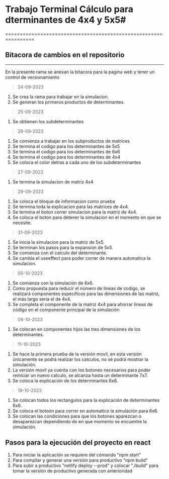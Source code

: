 # Trabajo Terminal Cálculo para dterminantes de 4x4 y 5x5#
================================================================
## Bitacora de cambios en el repositorio
----------------------------------------------------------------
En la presente rama se anexan la bitacora para la pagina web y tener un control de versionamiento

>24-09-2023
1. Se crea la rama para trabajar en la simulacion.
2. Se generan los primeros productos de determinantes.

>25-09-2023
1. Se obtienen los subdeterminantes 

>26-09-2023
1. Se comienza a trabajar en los subproductos de matrices
2. Se termina el codigo para los determinantes de 5x5
3. Se termina el codigo para los determinantes de 6x6
4. Se termina el codigo para los determinantes de 4x4
5. Se coloca el color detras a cada uno de los subdeterminantes

>27-09-2023
1. Se termina la simulacion de matriz 4x4

>29-09-2023
1. Se coloca el bloque de informacion como prueba
2. Se termina toda la explicacion para las matrices de 4x4.
3. Se termina el boton correr simulacion para la matriz de 4x4.
4. Se coloca el boton para detener la simulacion en el momento en que se necesite.

>31-09-2023
1. Se inicia la simulacion para la matriz de 5x5.
2. Se terminan los pasos para la expansion de 5x5.
3. Se comienza con el calculo del determinante.
4. Se cambia el useeffect para poder correr de manera automatica la simulacion.

>05-10-2023
1. Se comienza con la simulación de 6x6.
2. Como propuesta para reducir el número de lineas de codigo, se realizará componentes especificos para las dimensiones de las matriz, el más largo sería el de 4x4.
3. Se completa el componente de la matriz 4x4 para ahorrar líneas de código en el componente principal de la simulación

>06-10-2023
1. Se colocan en componentes hijos las tres dimensiones de los determinantes.

>11-10-2023
1. Se hace la primera prueba de la versión movil, en esta versión únicamente se podrá realizar los calculos, no sé podrá mostrar la simulación.
2. La versión movil ya cuenta con los botones necesarios para poder reiniciar un nuevo calculo, se alcanza hasta un determinante 7x7.
3. Se coloca la explicación de los determinantes 6x6.

>19-10-2023
1. Se colocan todos los rectangulos para la explicación de determinantes 6x6.
2. Se coloca el botoón para correr en automatico la simulación para 6x6.
3. Se colocan las condiciones para que los botones aparezcan o desaparezcan dependiendo de en que momento se encuentre la simulación.

## Pasos para la ejecución del proyecto en react
1. Para iniciar la aplicación se requiere del cómando "npm start"
2. Para compilar y generar una versión para productivo "npm build"
3. Para subir a productivo "netlify deploy --prod" y colocar "./build" para tomar la versión de productivo generada con anterioridad